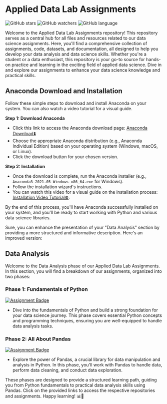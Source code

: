 # Applied Data Lab Assignments

![GitHub stars](https://img.shields.io/github/stars/umar-anzar/Applied_Data_Lab_Assignments)
![GitHub watchers](https://img.shields.io/github/watchers/umar-anzar/Applied_Data_Lab_Assignments)
![GitHub language](https://img.shields.io/github/languages/top/umar-anzar/Applied_Data_Lab_Assignments)

Welcome to the Applied Data Lab Assignments repository! This repository serves as a central hub for all files and resources related to our data science assignments. Here, you'll find a comprehensive collection of assignments, code, datasets, and documentation, all designed to help you develop your data analysis and data science skills. Whether you're a student or a data enthusiast, this repository is your go-to source for hands-on practice and learning in the exciting field of applied data science. Dive in and explore our assignments to enhance your data science knowledge and practical skills.



## Anaconda Download and Installation

Follow these simple steps to download and install Anaconda on your system. You can also watch a video tutorial for a visual guide.

**Step 1: Download Anaconda**

- Click this link to access the Anaconda download page: [Anaconda Download⬇️](https://www.anaconda.com/download)
- Choose the appropriate Anaconda distribution (e.g., Anaconda Individual Edition) based on your operating system (Windows, macOS, or Linux).
- Click the download button for your chosen version.

**Step 2: Installation**

- Once the download is complete, run the Anaconda installer (e.g., `Anaconda3-2021.05-Windows-x86_64.exe` for Windows).
- Follow the installation wizard's instructions.
- You can watch this video for a visual guide on the installation process: [Installation Video Tutorial⚙️](https://www.youtube.com/watch?v=J4_aXBxSn58).

By the end of this process, you'll have Anaconda successfully installed on your system, and you'll be ready to start working with Python and various data science libraries.


Sure, you can enhance the presentation of your "Data Analysis" section by providing a more structured and informative description. Here's an improved version:

## Data Analysis

Welcome to the Data Analysis phase of our Applied Data Lab Assignments. In this section, you will find a breakdown of our assignments, organized into two phases:

### Phase 1: Fundamentals of Python 
[![Assignment Badge](https://img.shields.io/badge/open-assignment-darkgreen)](https://github.com/umar-anzar/Applied_Data_Lab_Assignments/tree/master/phase_1)
- Dive into the fundamentals of Python and build a strong foundation for your data science journey. This phase covers essential Python concepts and programming techniques, ensuring you are well-equipped to handle data analysis tasks.

### Phase 2: All About Pandas 
[![Assignment Badge](https://img.shields.io/badge/open-assignment-darkgreen)](https://github.com/umar-anzar/Applied_Data_Lab_Assignments/tree/master/phase_2)
- Explore the power of Pandas, a crucial library for data manipulation and analysis in Python. In this phase, you'll work with Pandas to handle data, perform data cleaning, and conduct data exploration.

These phases are designed to provide a structured learning path, guiding you from Python fundamentals to practical data analysis skills using Pandas. Click on the provided links to access the respective repositories and assignments. Happy learning! 📊🐍

